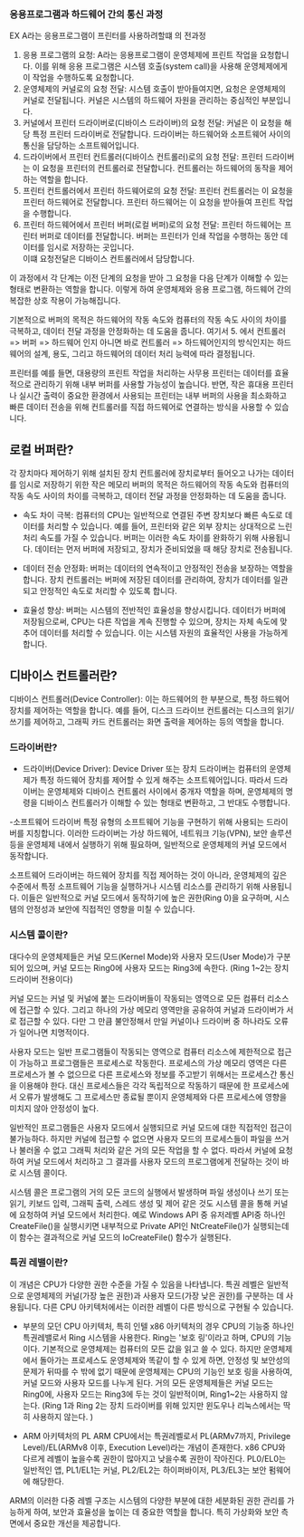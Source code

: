 ### 응용프로그램과 하드웨어 간의 통신 과정

EX A라는 응용프로그램이 프린터를 사용하려할떄 의 전과정
1. 응용 프로그램의 요청: A라는 응용프로그램이 운영체제에 프린트 작업을 요청합니다. 이를 위해 응용 프로그램은 시스템 호출(system call)을 사용해 운영체제에게 이 작업을 수행하도록 요청합니다.
2. 운영체제의 커널로의 요청 전달: 시스템 호출이 받아들여지면, 요청은 운영체제의 커널로 전달됩니다. 커널은 시스템의 하드웨어 자원을 관리하는 중심적인 부분입니다.
3. 커널에서 프린터 드라이버로(디바이스 드라이버)의 요청 전달: 커널은 이 요청을 해당 특정 프린터 드라이버로 전달합니다. 드라이버는 하드웨어와 소프트웨어 사이의 통신을 담당하는 소프트웨어입니다.
4. 드라이버에서 프린터 컨트롤러(디바이스 컨트롤러)로의 요청 전달: 프린터 드라이버는 이 요청을 프린터의 컨트롤러로 전달합니다. 컨트롤러는 하드웨어의 동작을 제어하는 역할을 합니다.
5. 프린터 컨트롤러에서 프린터 하드웨어로의 요청 전달: 프린터 컨트롤러는 이 요청을 프린터 하드웨어로 전달합니다. 프린터 하드웨어는 이 요청을 받아들여 프린트 작업을 수행합니다.
6. 프린터 하드웨어에서 프린터 버퍼(로컬 버퍼)로의 요청 전달: 프린터 하드웨어는 프린터 버퍼로 데이터를 전달합니다. 버퍼는 프린터가 인쇄 작업을 수행하는 동안 데이터를 임시로 저장하는 곳입니다.</br>
이떄 요청전달은 디바이스 컨트롤러에서 담당합니다.

이 과정에서 각 단계는 이전 단계의 요청을 받아 그 요청을 다음 단계가 이해할 수 있는 형태로 변환하는 역할을 합니다. 
이렇게 하여 운영체제와 응용 프로그램, 하드웨어 간의 복잡한 상호 작용이 가능해집니다.

기본적으로 버퍼의 목적은 하드웨어의 작동 속도와 컴퓨터의 작동 속도 사이의 차이를 극복하고, 데이터 전달 과정을 안정화하는 데 도움을 줍니다.
여기서 5. 에서 컨트롤러 => 버퍼 => 하드웨어 인지 아니면 바로 컨트롤러 =>  하드웨어인지의 방식인지는
하드웨어의 설계, 용도, 그리고 하드웨어의 데이터 처리 능력에 따라 결정됩니다.

프린터를 예를 들면, 대용량의 프린트 작업을 처리하는 사무용 프린터는 데이터를 효율적으로 관리하기 위해 내부 버퍼를 사용할 가능성이 높습니다. 
반면, 작은 휴대용 프린터나 실시간 출력이 중요한 환경에서 사용되는 프린터는 내부 버퍼의 사용을 최소화하고 
빠른 데이터 전송을 위해 컨트롤러를 직접 하드웨어로 연결하는 방식을 사용할 수 있습니다.


## 로컬 버퍼란?
각 장치마다 제어하기 위해 설치된 장치 컨트롤러에 장치로부터 들어오고 나가는 데이터를 임시로 저장하기 위한 작은 메모리
버퍼의 목적은 하드웨어의 작동 속도와 컴퓨터의 작동 속도 사이의 차이를 극복하고, 데이터 전달 과정을 안정화하는 데 도움을 줍니다.

- 속도 차이 극복: 컴퓨터의 CPU는 일반적으로 연결된 주변 장치보다 빠른 속도로 데이터를 처리할 수 있습니다.
예를 들어, 프린터와 같은 외부 장치는 상대적으로 느린 처리 속도를 가질 수 있습니다. 
버퍼는 이러한 속도 차이를 완화하기 위해 사용됩니다. 
데이터는 먼저 버퍼에 저장되고, 장치가 준비되었을 때 해당 장치로 전송됩니다.

- 데이터 전송 안정화: 버퍼는 데이터의 연속적이고 안정적인 전송을 보장하는 역할을 합니다. 
장치 컨트롤러는 버퍼에 저장된 데이터를 관리하여, 장치가 데이터를 일관되고 안정적인 속도로 처리할 수 있도록 합니다.

- 효율성 향상: 버퍼는 시스템의 전반적인 효율성을 향상시킵니다. 
데이터가 버퍼에 저장됨으로써, CPU는 다른 작업을 계속 진행할 수 있으며,
장치는 자체 속도에 맞추어 데이터를 처리할 수 있습니다. 이는 시스템 자원의 효율적인 사용을 가능하게 합니다.

## 디바이스 컨트롤러란?
디바이스 컨트롤러(Device Controller): 이는 하드웨어의 한 부분으로, 특정 하드웨어 장치를 제어하는 역할을 합니다.
   예를 들어, 디스크 드라이브 컨트롤러는 디스크의 읽기/쓰기를 제어하고, 그래픽 카드 컨트롤러는 화면 출력을 제어하는 등의 역할을 합니다.


### 드라이버란?
- 드라이버(Device Driver): Device Driver 또는 장치 드라이버는
컴퓨터의 운영체제가 특정 하드웨어 장치를 제어할 수 있게 해주는 소프트웨어입니다.
따라서 드라이버는 운영체제와 디바이스 컨트롤러 사이에서 중개자 역할을 하며, 
운영체제의 명령을 디바이스 컨트롤러가 이해할 수 있는 형태로 변환하고, 그 반대도 수행합니다.

-소프트웨어 드라이버
특정 유형의 소프트웨어 기능을 구현하기 위해 사용되는 드라이버를 지칭합니다. 
이러한 드라이버는 가상 하드웨어, 네트워크 기능(VPN), 보안 솔루션 등을 운영체제 내에서 실행하기 위해 필요하며, 
일반적으로 운영체제의 커널 모드에서 동작합니다.

소프트웨어 드라이버는 하드웨어 장치를 직접 제어하는 것이 아니라, 
운영체제의 깊은 수준에서 특정 소프트웨어 기능을 실행하거나 시스템 리소스를 관리하기 위해 사용됩니다. 
이들은 일반적으로 커널 모드에서 동작하기에 높은 권한(Ring 0)을 요구하며, 시스템의 안정성과 보안에 직접적인 영향을 미칠 수 있습니다.

### 시스템 콜이란?

대다수의 운영체제들은 커널 모드(Kernel Mode)와 사용자 모드(User Mode)가 구분되어 있으며, 커널 모드는 Ring0에 사용자 모드는 Ring3에 속한다. (Ring 1~2는 장치 드라이버 전용이다)

커널 모드는 커널 및 커널에 붙는 드라이버들이 작동되는 영역으로 모든 컴퓨터 리소스에 접근할 수 있다.
그리고 하나의 가상 메모리 영역만을 공유하여 커널과 드라이버가 서로 접근할 수 있다. 다만 그 만큼 불안정해서 만일 커널이나 드라이버 중 하나라도 오류가 일어나면 치명적이다.

사용자 모드는 일반 프로그램들이 작동되는 영역으로 컴퓨터 리소스에 제한적으로 접근이 가능하고 프로그램들은 프로세스로 작동한다.
프로세스의 가상 메모리 영역은 다른 프로세스가 볼 수 없으므로 다른 프로세스와 정보를 주고받기 위해서는 프로세스간 통신을 이용해야 한다.
대신 프로세스들은 각각 독립적으로 작동하기 때문에 한 프로세스에서 오류가 발생해도 그 프로세스만 종료될 뿐이지 운영체제와 다른 프로세스에 영향을 미치지 않아 안정성이 높다.

일반적인 프로그램들은 사용자 모드에서 실행되므로 커널 모드에 대한 직접적인 접근이 불가능하다.
하지만 커널에 접근할 수 없으면 사용자 모드의 프로세스들이 파일을 쓰거나 불러올 수 없고 그래픽 처리와 같은 거의 모든 작업을 할 수 없다.
따라서 커널에 요청하여 커널 모드에서 처리하고 그 결과를 사용자 모드의 프로그램에게 전달하는 것이 바로 시스템 콜이다.

시스템 콜은 프로그램의 거의 모든 코드의 실행에서 발생하며 파일 생성이나 쓰기 또는 읽기, 키보드 입력, 그래픽 출력, 스레드 생성 및 제어 같은 것도 시스템 콜을 통해 커널에 요청하여 커널 모드에서 처리한다.
예로 Windows API 중 유저레벨 API중 하나인 CreateFile()을 실행시키면 내부적으로 Private API인 NtCreateFile()가 실행되는데 이 함수는
결과적으로 커널 모드의 IoCreateFile() 함수가 실행된다.


### 특권 레밸이란?

이 개념은 CPU가 다양한 권한 수준을 가질 수 있음을 나타냅니다.
특권 레벨은 일반적으로 운영체제의 커널(가장 높은 권한)과 사용자 모드(가장 낮은 권한)를 구분하는 데 사용됩니다.
다른 CPU 아키텍처에서는 이러한 레벨이 다른 방식으로 구현될 수 있습니다.

- 부분의 모던 CPU 아키텍처, 특히 인텔 x86 아키텍처의 경우
CPU의 기능중 하나인 특권레밸로서 Ring 시스템을 사용한다.
Ring는 '보호 링'이라고 하며, CPU의 기능이다. 기본적으로 운영체제는 컴퓨터의 모든 값을 읽고 쓸 수 있다.
하지만 운영체제에서 돌아가는 프로세스도 운영체제와 똑같이 할 수 있게 하면, 안정성 및 보안성의 문제가 뒤따를 수 밖에 없기 때문에 운영체제는 CPU의 기능인 보호 링을 사용하여,
커널 모드와 사용자 모드를 나누게 된다. 거의 모든 운영체제들은 커널 모드는 Ring0에, 사용자 모드는 Ring3에 두는 것이 일반적이며, Ring1~2는 사용하지 않는다.
(Ring 1과 Ring 2는 장치 드라이버를 위해 있지만 윈도우나 리눅스에서는 딱히 사용하지 않는다. )

- ARM 아키텍처의 PL
 ARM CPU에서는 특권레벨로서 PL(ARMv7까지, Privilege Level)/EL(ARMv8 이후, Execution Level)라는 개념이 존재한다.
x86 CPU와 다르게 레벨이 높을수록 권한이 많아지고 낮을수록 권한이 작아진다.
PL0/EL0는 일반적인 앱, PL1/EL1는 커널, PL2/EL2는 하이퍼바이저, PL3/EL3는 보안 펌웨어에 해당한다.

ARM의 이러한 다중 레벨 구조는 시스템의 다양한 부분에 대한 세분화된 권한 관리를 가능하게 하여, 
보안과 효율성을 높이는 데 중요한 역할을 합니다. 
특히 가상화와 보안 측면에서 중요한 개선을 제공합니다.
